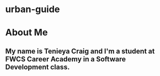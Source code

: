 # urban-guide

# About Me

## My name is Tenieya Craig and I'm a student at FWCS Career Academy in a Software Development class.
